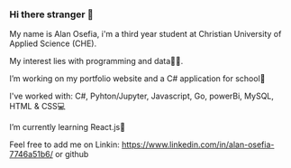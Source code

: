 ### Hi there stranger 👋
My name is Alan Osefia, i'm  a third year student at Christian University of Applied Science (CHE).

My interest lies with  programming and data👨‍💻.

I’m working on my portfolio website and a C# application for school🔭

I've worked with: C#, Pyhton/Jupyter, Javascript, Go, powerBi, MySQL, HTML & CSS💻

I’m currently learning React.js🌱

Feel free to add me on Linkin: https://www.linkedin.com/in/alan-osefia-7746a51b6/ or github
<!--
**AlanosefiaCHE/AlanosefiaCHE** is a ✨ _special_ ✨ repository because its `README.md` (this file) appears on your GitHub profile.

Here are some ideas to get you started:

- 🔭 I’m currently working on ...
- 🌱 I’m currently learning ...
- 👯 I’m looking to collaborate on ...
- 🤔 I’m looking for help with ...
- 💬 Ask me about ...
- 📫 How to reach me: ...
- 😄 Pronouns: ...
- ⚡ Fun fact: ...
-->
